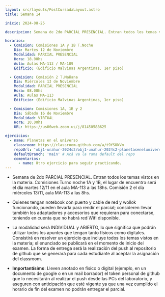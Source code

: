 ```yaml
---
layout: src/layouts/PostCursadaLayout.astro
title: Semana 14

inicio: 2024-08-25

descripcion: Semana de 2do PARCIAL PRESENCIAL. Entran todos los temas vistos en la materia. Comisiones Turno noche 1A y 1B, el lugar de encuentro será el día martes 12/11 en el aula MA-113 a las 18hs. Comisión 2 el día miércoles 13/11, aula MA-113 a las 8hs.

horarios:
  - Comision: Comisiones 1A y 1B T.Noche
    Dia: Martes 12 de Noviembre
    Modalidad: PARCIAL PRESENCIAL
    Hora: 18.00hs
    Aula: Aulas MA-113 / MA-109
    Edificio: (Edificio Malvinas Argentinas, 1er piso)

  - Comision: Comisión 2 T.Mañana
    Dia: Miércoles 13 de Noviembre
    Modalidad: PARCIAL PRESENCIAL
    Hora: 08.00hs
    Aula: Aulas MA-113
    Edificio: (Edificio Malvinas Argentinas, 1er piso)

  - Comision: Comisiones 1A, 1B y 2
    Dia: Sábado 16 de Noviembre
    Modalidad: VIRTUAL
    Hora: 10.00hs
    URL: https://us06web.zoom.us/j/81450588625

ejercicios:
  - name: Planetas en el universo
    classroom: https://classroom.github.com/a/t9YSUkVm
    repoUrl: 'obj1-unahur-2024s2/obj1-unahur-2024s2-planetaseneluniverso-planetasEnElUniverso' # Acá va la URL del repo sin el "https://github.com/"
    defaultBranch: 'main' # Acá va la rama default del repo
    comentarios:
      - name: Otro ejercicio para seguir practicando.
---
```


- Semana de 2do PARCIAL PRESENCIAL. Entran todos los temas vistos en la materia. Comisiones Turno noche 1A y 1B, el lugar de encuentro será el día martes 12/11 en el aula MA-113 a las 18hs. Comisión 2 el día miércoles 13/11, aula MA-113 a las 8hs.

- Quienes tengan notebook con puerto y cable de red y wollok funcionando, pueden llevarla para rendir el parcial; consideren llevar también los adaptadores y accesorios que requieran para conectarse, teniendo en cuenta que no habrá red Wifi disponible.

- La modalidad será INDIVIDUAL y ABIERTO, lo que significa que podrán utilizar todos los apuntes que tengan tanto físicos como digitales. Consistirá en resolver un ejercicio que incluye todos los temas vistos en la materia; el enunciado se publicará en el momento de inicio del examen. La forma de entrega será la realización del push al repositorio de github que se generará para cada estudiante al aceptar la asignación del classroom.

- **Importantísimo**: Lleven anotado en físico o digital (ejemplo, en un documento de google o en un mail borrador) el token personal de github que lo necesitarán al realizar el push desde las PCs del laboratorio, y aseguren con anticipación que esté vigente ya que una vez cumplido el horario de fin del examen no podrán entregar el parcial.
